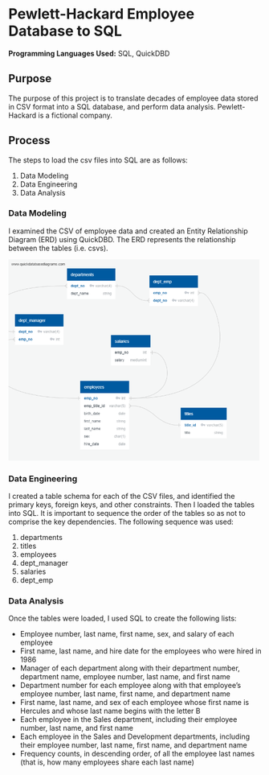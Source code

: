 # Pewlett-Hackard Employee Database to SQL

**Programming Languages Used:** SQL, QuickDBD

## Purpose

The purpose of this project is to translate decades of employee data stored in CSV format into a SQL database, and perform data analysis. Pewlett-Hackard is a fictional company. 

## Process

The steps to load the csv files into SQL are as follows:

1. Data Modeling
2. Data Engineering
3. Data Analysis

### Data Modeling

I examined the CSV of employee data and created an Entity Relationship Diagram (ERD) using QuickDBD. The ERD represents the relationship between the tables (i.e. csvs). 

<img src="https://github.com/geyo/sql-challenge/blob/main/EmployeeSQL/ERD.png" alt="Image" width="500" height="400">
  
### Data Engineering

I created a table schema for each of the CSV files, and identified the primary keys, foreign keys, and other constraints. Then I loaded the tables into SQL. It is important to sequence the order of the tables so as not to comprise the key dependencies. The following sequence was used: 
1. departments
2. titles
3. employees
4. dept_manager
5. salaries
6. dept_emp

### Data Analysis

Once the tables were loaded, I used SQL to create the following lists:

- Employee number, last name, first name, sex, and salary of each employee
- First name, last name, and hire date for the employees who were hired in 1986
- Manager of each department along with their department number, department name, employee number, last name, and first name
- Department number for each employee along with that employee’s employee number, last name, first name, and department name
- First name, last name, and sex of each employee whose first name is Hercules and whose last name begins with the letter B
- Each employee in the Sales department, including their employee number, last name, and first name
- Each employee in the Sales and Development departments, including their employee number, last name, first name, and department name
- Frequency counts, in descending order, of all the employee last names (that is, how many employees share each last name)

